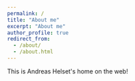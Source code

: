 ```yaml
---
permalink: /
title: "About me"
excerpt: "About me"
author_profile: true
redirect_from: 
  - /about/
  - /about.html
---
```

This is Andreas Helset's home on the web!

